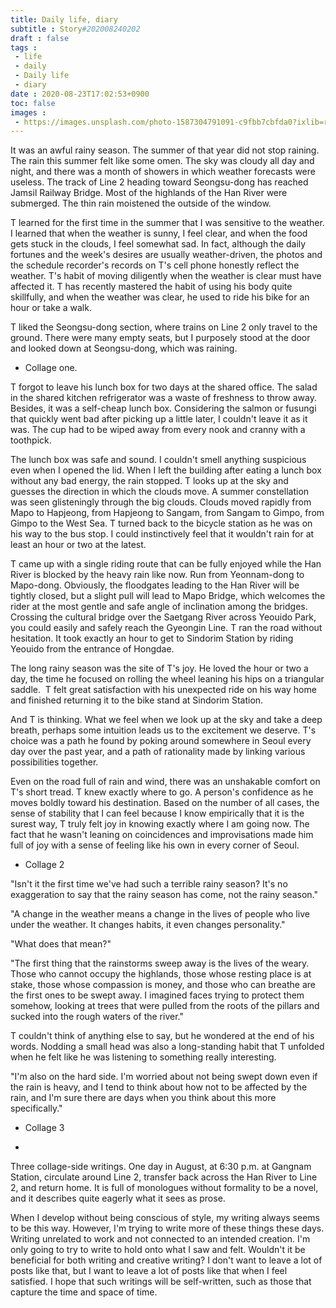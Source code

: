 ```yaml
---
title: Daily life, diary
subtitle : Story#202008240202
draft : false
tags :
 - life
 - daily
 - Daily life
 - diary
date : 2020-08-23T17:02:53+0900
toc: false
images : 
 - https://images.unsplash.com/photo-1587304791091-c9fbb7cbfda0?ixlib=rb-1.2.1&q=80&fm=jpg&crop=entropy&cs=tinysrgb&w=1080&fit=max&ixid=eyJhcHBfaWQiOjE1NTU0OX0
---
```


It was an awful rainy season. The summer of that year did not stop raining. The rain this summer felt like some omen. The sky was cloudy all day and night, and there was a month of showers in which weather forecasts were useless. The track of Line 2 heading toward Seongsu-dong has reached Jamsil Railway Bridge. Most of the highlands of the Han River were submerged. The thin rain moistened the outside of the window.  

T learned for the first time in the summer that I was sensitive to the weather. I learned that when the weather is sunny, I feel clear, and when the food gets stuck in the clouds, I feel somewhat sad. In fact, although the daily fortunes and the week's desires are usually weather-driven, the photos and the schedule recorder's records on T's cell phone honestly reflect the weather. T's habit of moving diligently when the weather is clear must have affected it. T has recently mastered the habit of using his body quite skillfully, and when the weather was clear, he used to ride his bike for an hour or take a walk.  

T liked the Seongsu-dong section, where trains on Line 2 only travel to the ground. There were many empty seats, but I purposely stood at the door and looked down at Seongsu-dong, which was raining.  

- Collage one.  

T forgot to leave his lunch box for two days at the shared office. The salad in the shared kitchen refrigerator was a waste of freshness to throw away. Besides, it was a self-cheap lunch box. Considering the salmon or fusungi that quickly went bad after picking up a little later, I couldn't leave it as it was. The cup had to be wiped away from every nook and cranny with a toothpick.  

The lunch box was safe and sound. I couldn't smell anything suspicious even when I opened the lid. When I left the building after eating a lunch box without any bad energy, the rain stopped. T looks up at the sky and guesses the direction in which the clouds move. A summer constellation was seen glisteningly through the big clouds. Clouds moved rapidly from Mapo to Hapjeong, from Hapjeong to Sangam, from Sangam to Gimpo, from Gimpo to the West Sea. T turned back to the bicycle station as he was on his way to the bus stop. I could instinctively feel that it wouldn't rain for at least an hour or two at the latest.  

T came up with a single riding route that can be fully enjoyed while the Han River is blocked by the heavy rain like now. Run from Yeonnam-dong to Mapo-dong. Obviously, the floodgates leading to the Han River will be tightly closed, but a slight pull will lead to Mapo Bridge, which welcomes the rider at the most gentle and safe angle of inclination among the bridges. Crossing the cultural bridge over the Saetgang River across Yeouido Park, you could easily and safely reach the Gyeongin Line. T ran the road without hesitation. It took exactly an hour to get to Sindorim Station by riding Yeouido from the entrance of Hongdae.  

The long rainy season was the site of T's joy. He loved the hour or two a day, the time he focused on rolling the wheel leaning his hips on a triangular saddle.  T felt great satisfaction with his unexpected ride on his way home and finished returning it to the bike stand at Sindorim Station.  

And T is thinking. What we feel when we look up at the sky and take a deep breath, perhaps some intuition leads us to the excitement we deserve. T's choice was a path he found by poking around somewhere in Seoul every day over the past year, and a path of rationality made by linking various possibilities together.  

Even on the road full of rain and wind, there was an unshakable comfort on T's short tread. T knew exactly where to go. A person's confidence as he moves boldly toward his destination. Based on the number of all cases, the sense of stability that I can feel because I know empirically that it is the surest way, T truly felt joy in knowing exactly where I am going now. The fact that he wasn't leaning on coincidences and improvisations made him full of joy with a sense of feeling like his own in every corner of Seoul.  

- Collage 2  

"Isn't it the first time we've had such a terrible rainy season? It's no exaggeration to say that the rainy season has come, not the rainy season."  

"A change in the weather means a change in the lives of people who live under the weather. It changes habits, it even changes personality."  

"What does that mean?"  

"The first thing that the rainstorms sweep away is the lives of the weary. Those who cannot occupy the highlands, those whose resting place is at stake, those whose compassion is money, and those who can breathe are the first ones to be swept away. I imagined faces trying to protect them somehow, looking at trees that were pulled from the roots of the pillars and sucked into the rough waters of the river."  

T couldn't think of anything else to say, but he wondered at the end of his words. Nodding a small head was also a long-standing habit that T unfolded when he felt like he was listening to something really interesting.  

"I'm also on the hard side. I'm worried about not being swept down even if the rain is heavy, and I tend to think about how not to be affected by the rain, and I'm sure there are days when you think about this more specifically."  

- Collage 3  

*  

Three collage-side writings. One day in August, at 6:30 p.m. at Gangnam Station, circulate around Line 2, transfer back across the Han River to Line 2, and return home. It is full of monologues without formality to be a novel, and it describes quite eagerly what it sees as prose.  

When I develop without being conscious of style, my writing always seems to be this way. However, I'm trying to write more of these things these days. Writing unrelated to work and not connected to an intended creation. I'm only going to try to write to hold onto what I saw and felt. Wouldn't it be beneficial for both writing and creative writing? I don't want to leave a lot of posts like that, but I want to leave a lot of posts like that when I feel satisfied. I hope that such writings will be self-written, such as those that capture the time and space of time.  

